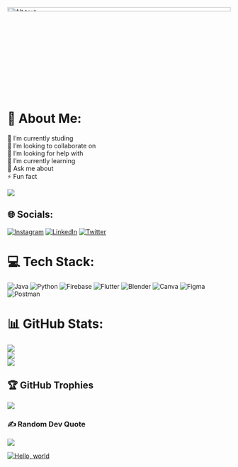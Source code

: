 <img
  src="https://i.ibb.co/SKqK52X/programmer-developer-typing-script-source-260nw-2049248486.jpg"
  alt="Alt text"
  title="Optional title"
  style="display: inline-block; margin: 0 auto; width: 100%;height:5%">
# 💫 About Me:
🔭 I’m currently studing<br>👯 I’m looking to collaborate on<br>🤝 I’m looking for help with<br>🌱 I’m currently learning<br>💬 Ask me about<br>⚡ Fun fact


[![](https://visitcount.itsvg.in/api?id=saikumarkusangi&icon=1&color=1)](https://visitcount.itsvg.in)
## 🌐 Socials:
[![Instagram](https://img.shields.io/badge/Instagram-%23E4405F.svg?logo=Instagram&logoColor=white)](https://instagram.com/thekusangi) [![LinkedIn](https://img.shields.io/badge/LinkedIn-%230077B5.svg?logo=linkedin&logoColor=white)](https://linkedin.com/in/saikumarkusangi) [![Twitter](https://img.shields.io/badge/Twitter-%231DA1F2.svg?logo=Twitter&logoColor=white)](https://twitter.com/thekusangi) 

# 💻 Tech Stack:
![Java](https://img.shields.io/badge/java-%23ED8B00.svg?style=for-the-badge&logo=java&logoColor=white) ![Python](https://img.shields.io/badge/python-3670A0?style=for-the-badge&logo=python&logoColor=ffdd54) ![Firebase](https://img.shields.io/badge/firebase-%23039BE5.svg?style=for-the-badge&logo=firebase) ![Flutter](https://img.shields.io/badge/Flutter-%2302569B.svg?style=for-the-badge&logo=Flutter&logoColor=white) ![Blender](https://img.shields.io/badge/blender-%23F5792A.svg?style=for-the-badge&logo=blender&logoColor=white) ![Canva](https://img.shields.io/badge/Canva-%2300C4CC.svg?style=for-the-badge&logo=Canva&logoColor=white) 	![Figma](https://img.shields.io/badge/figma-%23F24E1E.svg?style=for-the-badge&logo=figma&logoColor=white) ![Postman](https://img.shields.io/badge/Postman-FF6C37?style=for-the-badge&logo=postman&logoColor=white)
# 📊 GitHub Stats:
![](https://github-readme-stats.vercel.app/api?username=saikumarkusangi&theme=radical&hide_border=false&include_all_commits=true&count_private=false)<br/>
![](https://github-readme-streak-stats.herokuapp.com/?user=saikumarkusangi&theme=radical&hide_border=false)<br/>
![](https://github-readme-stats.vercel.app/api/top-langs/?username=saikumarkusangi&theme=radical&hide_border=false&include_all_commits=true&count_private=false&layout=compact)

## 🏆 GitHub Trophies
![](https://github-profile-trophy.vercel.app/?username=saikumarkusangi&theme=juicyfresh&no-frame=false&no-bg=false&margin-w=4)



### ✍️ Random Dev Quote
![](https://quotes-github-readme.vercel.app/api?type=horizontal&theme=radical)

[![Hello, world](http://i.imgur.com/c7GmAJf.png)](https://github.com/mappum)
<!-- Proudly created with GPRM ( https://gprm.itsvg.in ) -->
